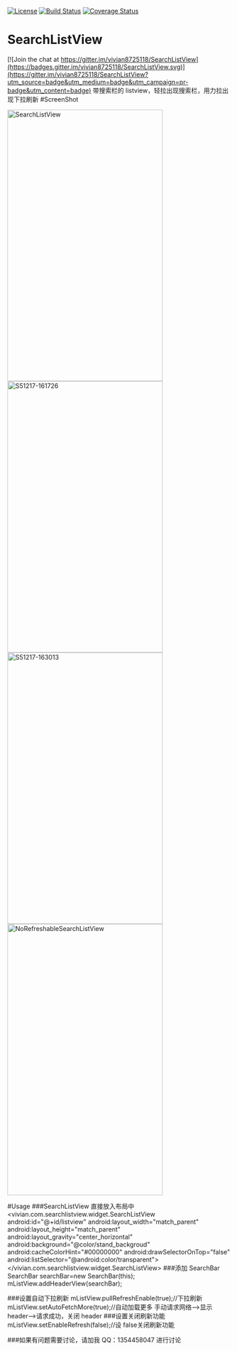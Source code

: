 [![License](https://img.shields.io/badge/license-Apache%202-green.svg)](https://www.apache.org/licenses/LICENSE-2.0)
[![Build Status](https://travis-ci.org/vivian8725118/SearchListView.svg?branch=master)](https://github.com/vivian8725118/SearchListView)
[![Coverage Status](https://coveralls.io/repos/vivian8725118/SearchListView/badge.svg?branch=master&service=github)](https://coveralls.io/github/vivian8725118/SearchListView?branch=master)
# SearchListView

[![Join the chat at https://gitter.im/vivian8725118/SearchListView](https://badges.gitter.im/vivian8725118/SearchListView.svg)](https://gitter.im/vivian8725118/SearchListView?utm_source=badge&utm_medium=badge&utm_campaign=pr-badge&utm_content=badge)
带搜索栏的 listview，轻拉出现搜索栏，用力拉出现下拉刷新
#ScreenShot

<!--![Alt text](https://github.com/vivian8725118/SearchListView/blob/master/SearchListView.gif)-->
<!--![Alt text](https://github.com/vivian8725118/SearchListView/blob/master/S51217-161726.jpg)-->
<!--![Alt text](https://github.com/vivian8725118/SearchListView/blob/master/S51217-163013.jpg)-->
<img src="https://github.com/vivian8725118/SearchListView/blob/master/art/SearchListView.gif" width = "350" height = "611" alt="SearchListView" align=center />
<img src="https://github.com/vivian8725118/SearchListView/blob/master/art/S51217-161726.jpg" width = "350" height = "611" alt="S51217-161726" align=center />
<img src="https://github.com/vivian8725118/SearchListView/blob/master/art/S51217-163013.jpg" width = "350" height = "611" alt="S51217-163013" align=center />
<img src="https://github.com/vivian8725118/SearchListView/blob/master/art/NoRefreshableSearchListView.gif" width = "350" height = "611" alt="NoRefreshableSearchListView" align=center />

#Usage
###SearchListView 直接放入布局中
         <vivian.com.searchlistview.widget.SearchListView
             android:id="@+id/listview"
             android:layout_width="match_parent"
             android:layout_height="match_parent"
             android:layout_gravity="center_horizontal"
             android:background="@color/stand_backgroud"
             android:cacheColorHint="#00000000"
             android:drawSelectorOnTop="false"
             android:listSelector="@android:color/transparent">
   </vivian.com.searchlistview.widget.SearchListView>
###添加 SearchBar
    SearchBar searchBar=new SearchBar(this);
    mListView.addHeaderView(searchBar);
    
###设置自动下拉刷新
        mListView.pullRefreshEnable(true);//下拉刷新
        mListView.setAutoFetchMore(true);//自动加载更多
        手动请求网络-->显示 header-->请求成功，关闭 header
###设置关闭刷新功能
        mListView.setEnableRefresh(false);//设 false关闭刷新功能
        
###如果有问题需要讨论，请加我 QQ：1354458047 进行讨论
    
    
